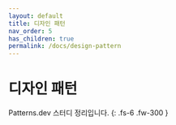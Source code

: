 ```yaml
---
layout: default
title: 디자인 패턴
nav_order: 5
has_children: true
permalink: /docs/design-pattern
---
```


# 디자인 패턴

Patterns.dev 스터디 정리입니다.
{: .fs-6 .fw-300 }

